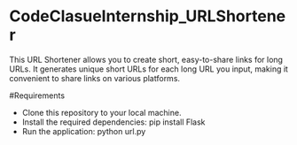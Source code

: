 # CodeClasueInternship_URLShortener
This URL Shortener allows you to create short, easy-to-share links for long URLs. It generates unique short URLs for each long URL you input, making it convenient to share links on various platforms.

#Requirements
* Clone this repository to your local machine.
* Install the required dependencies:
  pip install Flask
* Run the application:
  python url.py
